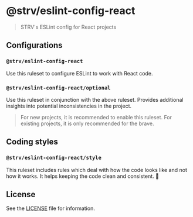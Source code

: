 # @strv/eslint-config-react

> STRV's ESLint config for React projects

## Configurations

### `@strv/eslint-config-react`

Use this ruleset to configure ESLint to work with React code.

### `@strv/eslint-config-react/optional`

Use this ruleset in conjunction with the above ruleset. Provides additional insights into potential inconsistencies in the project.

> For new projects, it is recommended to enable this ruleset. For existing projects, it is only recommended for the brave.

## Coding styles

### `@strv/eslint-config-react/style`

This ruleset includes rules which deal with how the code looks like and not how it works. It helps keeping the code clean and consistent. 🎨

## License

See the [LICENSE](LICENSE) file for information.
